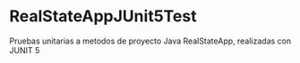 # RealStateAppJUnit5Test
Pruebas unitarias a metodos de proyecto Java RealStateApp, realizadas con JUNIT 5
